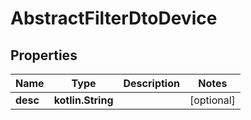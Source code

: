 
# AbstractFilterDtoDevice

## Properties
Name | Type | Description | Notes
------------ | ------------- | ------------- | -------------
**desc** | **kotlin.String** |  |  [optional]
